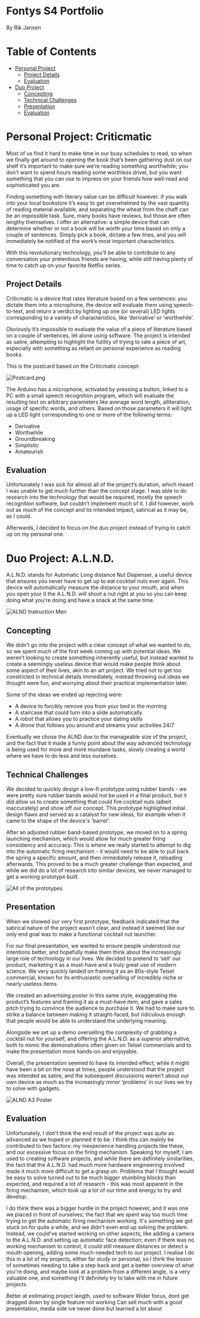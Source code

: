# Fontys S4 Portfolio
By Rik Jansen

# Table of Contents
- [Personal Project](#personal-project-criticmatic)
  * [Project Details](#project-details)
  * [Evaluation](#evaluation)
- [Duo Project](#duo-project-A.L.N.D.)
  * [Concepting](#concepting)
  * [Technical Challenges](#technical-challenges)
  * [Presentation](#presentation)
  * [Evaluation](#evaluation)
  
# Personal Project: Criticmatic
Most of us find it hard to make time in our busy schedules to read, so when we finally get around to opening the book that’s been gathering dust on our shelf it’s important to make sure we’re reading something worthwhile; you don’t want to spend hours reading some worthless drivel, but you want something that you can use to impress on your friends how well-read and sophisticated you are.

Finding something with literary value can be difficult however: if you walk into your local bookstore it’s easy to get overwhelmed by the vast quantity of reading material available, and separating the wheat from the chaff can be an impossible task. Sure, many books have reviews, but those are often lengthy themselves. I offer an alternative: a simple device that can determine whether or not a book will be worth your time based on only a couple of sentences. Simply pick a book, dictate a few lines, and you will immediately be notified of the work’s most important characteristics.

With this revolutionary technology, you’ll be able to contribute to any conversation your pretentious friends are having, while still having plenty of time to catch up on your favorite Netflix series.
## Project Details
Criticmatic is a device that rates literature based on a few sentences: you dictate them into a microphone, the device will evaluate them using speech-to-text, and return a verdict by lighting up one (or several) LED lights corresponding to a variety of characteristics, like ‘derivative’ or ‘worthwhile’.

Obviously it’s impossible to evaluate the value of a piece of literature based on a couple of sentences, let alone using software. The project is intended as satire, attempting to highlight the futility of trying to rate a piece of art, especially with something as reliant on personal experience as reading books.

This is the postcard based on the Criticmatic concept:

![Postcard.png](https://user-images.githubusercontent.com/9715331/201684174-067d69df-b298-4c7c-9196-b3629fabf228.png)

The Arduino has a microphone, activated by pressing a button, linked to a PC with a small speech recognition program, which will evaluate the resulting text on arbitrary parameters like average word length, alliteration, usage of specific words, and others. Based on those parameters it will light up a LED light corresponding to one or more of the following terms:

- Derivative
- Worthwhile
- Groundbreaking
- Simplistic
- Amateurish

## Evaluation
Unfortunately I was sick for almost all of the project’s duration, which meant I was unable to get much further than the concept stage. I was able to do research into the technology that would be required, mostly the speech recognition software, but couldn’t implement much of it. I did however, work out as much of the concept and its intended impact, satirical as it may be, as I could.

Afterwards, I decided to focus on the duo project instead of trying to catch up on my personal one.


# Duo Project: A.L.N.D.
A.L.N.D. stands for Automatic Long distance Nut Dispenser, a useful device that ensures you never have to get up to eat cocktail nuts ever again. This device will automatically measure the distance to your mouth, and when you open your it the A.L.N.D. will shoot a nut right at you so you can keep doing what you're doing and have a snack at the same time.

![ALND Instruction Men](https://user-images.githubusercontent.com/9715331/201686098-ae1538c8-7919-4174-ad34-7c680a77fb67.png)

## Concepting
We didn’t go into the project with a clear concept of what we wanted to do, so we spent much of the first week coming up with potential ideas. We weren’t looking to create something inherently useful, but instead wanted to create a seemingly useless device that would make people think about some aspect of their lives, akin to an art project. We tried not to get too constricted in technical details immediately, instead throwing out ideas we thought were fun, and worrying about their practical implementation later.

Some of the ideas we ended up rejecting were:

- A device to forcibly remove you from your bed in the morning
- A staircase that could turn into a slide automatically
- A robot that allows you to practice your dating skills
- A drone that follows you around and streams your activities 24/7

Eventually we chose the ALND due to the manageable size of the project, and the fact that it made a funny point about the way advanced technology is being used for more and more mundane tasks, slowly creating a world where we have to do less and less ourselves.

## Technical Challenges
We decided to quickly design a low-fi prototype using rubber bands - we were pretty sure rubber bands would not be used in a final product, but it did allow us to create something that could fire cocktail nuts (albeit inaccurately) and show off our concept. This prototype highlighted initial design flaws and served as a catalyst for new ideas, for example when it came to the shape of the device's 'barrel'.

After an adjusted rubber band-based prototype, we moved on to a spring launching mechanism, which would allow for much greater firing consistency and accuracy. This is where we really started to attempt to dig into the automatic firing mechanism - it would need to be able to pull back the spring a specific amount, and then immediately release it, reloading afterwards. This proved to be a much greater challenge than expected, and while we did do a lot of research into similar devices, we never managed to get a working prototype built.

![All of the prototypes](https://user-images.githubusercontent.com/9715331/201690742-2c0c27a6-0902-40de-b9d3-4efbb83db8cd.jpg)

## Presentation
When we showed our very first prototype, feedback indicated that the satirical nature of the project wasn’t clear, and instead it seemed like our only end goal was to make a functional cocktail nut launcher.

For our final presentation, we wanted to ensure people understood our intentions better, and hopefully make them think about the increasingly large role of technology in our lives. We decided to pretend to ‘sell’ our product, marketing it as a must-have and a truly great use of modern science. We very quickly landed on framing it as an 80s-style Telsel commercial, known for its enthusiastic overselling of incredibly niche or nearly useless items.

We created an advertising poster in this same style, exaggerating the product’s features and framing it as a must-have item, and gave a sales pitch trying to convince the audience to purchase it. We had to make sure to strike a balance between making it straight-faced, but ridiculous enough that people would be able to understand the underlying meaning.

Alongside we set up a demo overselling the complexity of grabbing a cocktail nut for yourself, and offering the A.L.N.D. as a superior alternative, both to mimic the demonstrations often given on Telsel commercials and to make the presentation more hands-on and enjoyable. 

Overall, the presentation seemed to have its intended effect; while it might have been a bit on the nose at times, people understood that the project was intended as satire, and the subsequent discussions weren’t about our own device as much as the increasingly minor ‘problems’ in our lives we try to solve with gadgets.

![ALND A3 Poster](https://user-images.githubusercontent.com/9715331/201691189-b2fad071-0c97-4875-a5a9-f79a91742491.png)

## Evaluation
Unfortunately, I don't think the end result of the project was quite as advanced as we hoped or planned it to be. I think this can mainly be contributed to two factors: my inexperience handling projects like these, and our excessive focus on the firing mechanism.
Speaking for myself, I am used to creating software projects, and while there are definitely similarities, the fact that the A.L.N.D. had much more hardware engineering involved made it much more difficult to get a grasp on. Problems that I thought would be easy to solve turned out to be much bigger stumbling blocks than expected, and required a lot of research - this was most apparent in the firing mechanism, which took up a lot of our time and energy to try and develop.

I do think there was a bigger hurdle in the project however, and it was one we placed in front of ourselves; the fact that we spent way too much time trying to get the automatic firing mechanism working. It's something we got stuck on for quite a while, and we didn't even end up solving the problem.
Instead, we could've started working on other aspects, like adding a camera to the A.L.N.D. and setting up automatic face detection; even if there was no working mechanism to control, it could still measure distances or detect a mouth opening, adding some much-needed tech to our project.
I realise I do this in a lot of my projects, either for study or personal, so I think the lesson of sometimes needing to take a step back and get a better overview of what you're doing, and maybe look at a problem from a different angle, is a very valuable one, and something I'll definitely try to take with me in future projects.

Better at estimating project length, used to software
Wider focus, dont get dragged down by single feature not working
Can sell much with a good presentation, media side ive never done but learned a lot about
